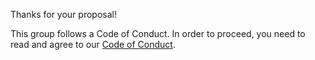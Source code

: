 Thanks for your proposal!

This group follows a Code of Conduct. In order to proceed, you need to read and agree to our [Code of Conduct](./blob/main/CODE_OF_CONDUCT.md).
